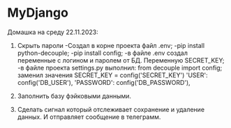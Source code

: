 # MyDjango

Домашка на среду 22.11.2023:
1. Скрыть пароли
    -Создал в корне проекта файл .env;
    -pip install python-decouple;
    -pip install config;
    -в файле .env создал переменные с логином и паролем от БД. Переменную SECRET_KEY;
    -в файле проекта settings.py выполнил:
        from decouple import config;
        заменил значения SECRET_KEY = config('SECRET_KEY')
        'USER': config('DB_USER'),
        'PASSWORD': config('DB_PASSWORD'),
        

2. Заполнить базу фэйковыми данными.
3. Сделать сигнал который отслеживает сохранение и удаление данных.  И отправляет сообщение в телеграмм.